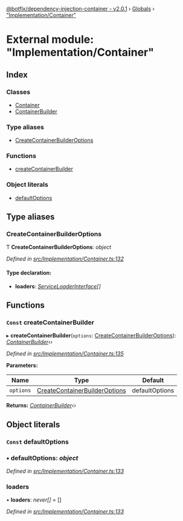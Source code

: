 [@botflx/dependency-injection-container - v2.0.1](../README.md) › [Globals](../globals.md) › ["Implementation/Container"](_implementation_container_.md)

# External module: "Implementation/Container"

## Index

### Classes

* [Container](../classes/_implementation_container_.container.md)
* [ContainerBuilder](../classes/_implementation_container_.containerbuilder.md)

### Type aliases

* [CreateContainerBuilderOptions](_implementation_container_.md#createcontainerbuilderoptions)

### Functions

* [createContainerBuilder](_implementation_container_.md#const-createcontainerbuilder)

### Object literals

* [defaultOptions](_implementation_container_.md#const-defaultoptions)

## Type aliases

###  CreateContainerBuilderOptions

Ƭ **CreateContainerBuilderOptions**: *object*

*Defined in [src/Implementation/Container.ts:132](https://github.com/botflux/dependency-injection-container/blob/49e0ae1/packages/DIContainer/src/Implementation/Container.ts#L132)*

#### Type declaration:

* **loaders**: *[ServiceLoaderInterface](_interfaces_.md#serviceloaderinterface)[]*

## Functions

### `Const` createContainerBuilder

▸ **createContainerBuilder**(`options`: [CreateContainerBuilderOptions](_implementation_container_.md#createcontainerbuilderoptions)): *[ContainerBuilder](../classes/_implementation_container_.containerbuilder.md)‹›*

*Defined in [src/Implementation/Container.ts:135](https://github.com/botflux/dependency-injection-container/blob/49e0ae1/packages/DIContainer/src/Implementation/Container.ts#L135)*

**Parameters:**

Name | Type | Default |
------ | ------ | ------ |
`options` | [CreateContainerBuilderOptions](_implementation_container_.md#createcontainerbuilderoptions) |  defaultOptions |

**Returns:** *[ContainerBuilder](../classes/_implementation_container_.containerbuilder.md)‹›*

## Object literals

### `Const` defaultOptions

### ▪ **defaultOptions**: *object*

*Defined in [src/Implementation/Container.ts:133](https://github.com/botflux/dependency-injection-container/blob/49e0ae1/packages/DIContainer/src/Implementation/Container.ts#L133)*

###  loaders

• **loaders**: *never[]* =  []

*Defined in [src/Implementation/Container.ts:133](https://github.com/botflux/dependency-injection-container/blob/49e0ae1/packages/DIContainer/src/Implementation/Container.ts#L133)*
